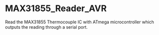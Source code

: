 # MAX31855_Reader_AVR
Read the MAX31855 Thermocouple IC with ATmega microcontroller which outputs the reading through a serial port. 
